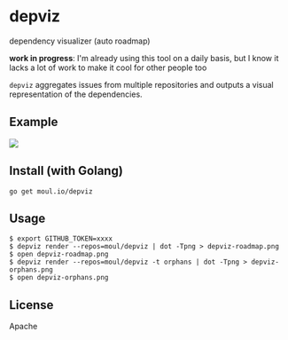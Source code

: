 # depviz
dependency visualizer (auto roadmap)

**work in progress**: I'm already using this tool on a daily basis, but I know it lacks a lot of work to make it cool for other people too

`depviz` aggregates issues from multiple repositories and outputs a visual representation of the dependencies.

## Example

![](https://raw.githubusercontent.com/moul/depviz/master/examples/depviz/depviz.svg?sanitize=true)

## Install (with Golang)

`go get moul.io/depviz`

## Usage

```console
$ export GITHUB_TOKEN=xxxx
$ depviz render --repos=moul/depviz | dot -Tpng > depviz-roadmap.png
$ open depviz-roadmap.png
$ depviz render --repos=moul/depviz -t orphans | dot -Tpng > depviz-orphans.png
$ open depviz-orphans.png
```

## License

Apache

